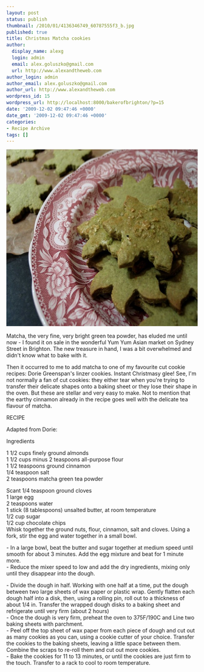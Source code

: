 ```yaml
---
layout: post
status: publish
thumbnail: /2010/01/4136346749_60787555f3_b.jpg
published: true
title: Christmas Matcha cookies
author:
  display_name: alexg
  login: admin
  email: alex.goluszko@gmail.com
  url: http://www.alexandtheweb.com
author_login: admin
author_email: alex.goluszko@gmail.com
author_url: http://www.alexandtheweb.com
wordpress_id: 15
wordpress_url: http://localhost:8000/bakerofbrighton/?p=15
date: '2009-12-02 09:47:46 +0000'
date_gmt: '2009-12-02 09:47:46 +0000'
categories:
- Recipe Archive
tags: []
---
```

<p><a href="/images/2010/01/4136346749_60787555f3_b.jpg"><img src="/images/2010/01/4136346749_60787555f3_b-620x465.jpg" alt="Matcha Cookies" title="Matcha Cookies" width="620" height="465" class="alignnone size-medium wp-image-113" /></a></p>
<p>Matcha, the very fine, very bright green tea powder, has eluded me until now - I found it on sale in the wonderful Yum Yum Asian market on Sydney Street in Brighton. The new treasure in hand, I was a bit overwhelmed and didn't know what to bake with it.</p>
<p>Then it occurred to me to add matcha to one of my favourite cut cookie recipes: Dorie Greenspan's linzer cookies. Instant Christmasy glee! See, I'm not normally a fan of cut cookies: they either tear when you're trying to transfer their delicate shapes onto a baking sheet or they lose their shape in the oven. But these are stellar and very easy to make. Not to mention that the earthy cinnamon already in the recipe goes well with the delicate tea flavour of matcha.</p>
<p>RECIPE</p>
<p>Adapted from Dorie:</p>
<p>Ingredients</p>
<p>1 1/2 cups finely ground almonds<br />
1 1/2 cups minus 2 teaspoons all-purpose flour<br />
1 1/2 teaspoons ground cinnamon<br />
1/4 teaspoon salt<br />
2 teaspoons matcha green tea powder</p>
<p>Scant 1/4 teaspoon ground cloves<br />
1 large egg<br />
2 teaspoons water<br />
1 stick (8 tablespoons) unsalted butter, at room temperature<br />
1/2 cup sugar<br />
1/2 cup chocolate chips<br />
Whisk together the ground nuts, flour, cinnamon, salt and cloves. Using a fork, stir the egg and water together in a small bowl.</p>
<p>- In a large bowl, beat the butter and sugar together at medium speed until smooth for about 3 minutes. Add the egg mixture and beat for 1 minute more.<br />
- Reduce the mixer speed to low and add the dry ingredients, mixing only until they disappear into the dough.</p>
<p>- Divide the dough in half. Working with one half at a time, put the dough between two large sheets of wax paper or plastic wrap. Gently flatten each dough half into a disk, then, using a rolling pin, roll out to a thickness of about 1/4 in. Transfer the wrapped dough disks to a baking sheet and refrigerate until very firm (about 2 hours)<br />
- Once the dough is very firm, preheat the oven to 375F/190C and Line two baking sheets with parchment.<br />
- Peel off the top sheet of wax paper from each piece of dough and cut out as many cookies as you can, using a cookie cutter of your choice. Transfer the cookies to the baking sheets, leaving a little space between them. Combine the scraps to re-roll them and cut out more cookies.<br />
- Bake the cookies for 11 to 13 minutes, or until the cookies are just firm to the touch. Transfer to a rack to cool to room temperature.</p>
